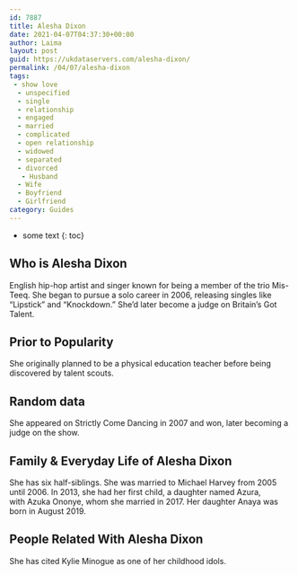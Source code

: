 ```yaml
---
id: 7887
title: Alesha Dixon
date: 2021-04-07T04:37:30+00:00
author: Laima
layout: post
guid: https://ukdataservers.com/alesha-dixon/
permalink: /04/07/alesha-dixon
tags:
 - show love
  - unspecified
  - single
  - relationship
  - engaged
  - married
  - complicated
  - open relationship
  - widowed
  - separated
  - divorced
   - Husband
  - Wife
  - Boyfriend
  - Girlfriend
category: Guides
---
```


* some text
{: toc}


## Who is Alesha Dixon
                  
                  
                  
English hip-hop artist and singer known for being a member of the trio Mis-Teeq. She began to pursue a solo career in 2006, releasing singles like &#8220;Lipstick&#8221; and &#8220;Knockdown.&#8221; She&#8217;d later become a judge on Britain&#8217;s Got Talent.
                  
              
            
              
            
                
                
                
## Prior to Popularity
                  
                  
                  
She originally planned to be a physical education teacher before being discovered by talent scouts. 
                  
              
            
              
            
                
                
                
## Random data
                  
                  
                  
She appeared on Strictly Come Dancing in 2007 and won, later becoming a judge on the show. 
                  
              
            
              
            
                
                
                
## Family & Everyday Life of Alesha Dixon
                  
                  
                  
She has six half-siblings. She was married to Michael Harvey from 2005 until 2006. In 2013, she had her first child, a daughter named Azura, with Azuka Ononye, whom she married in 2017. Her daughter Anaya was born in August 2019. 
                  
              
            
              
            
                
                
                
## People Related With Alesha Dixon
                  
                  
                  
She has cited Kylie Minogue as one of her childhood idols. 
                  
              
            
              
            
                
              
            
              
              
            
            
              
            
          
          
          